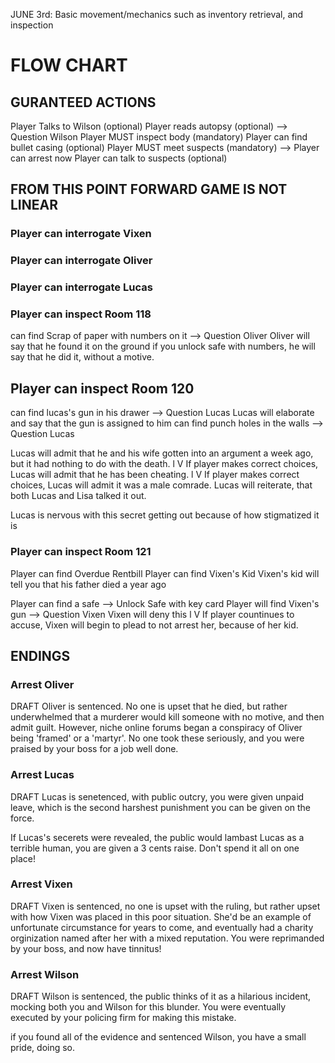 JUNE 3rd:
Basic movement/mechanics such as inventory retrieval, and inspection





# FLOW CHART
## GURANTEED ACTIONS
Player Talks to Wilson (optional)
Player reads autopsy (optional) --> Question Wilson
Player MUST inspect body (mandatory)
Player can find bullet casing (optional)
Player MUST meet suspects (mandatory) --> Player can arrest now
Player can talk to suspects (optional)

## FROM THIS POINT FORWARD GAME IS NOT LINEAR

### Player can interrogate Vixen


### Player can interrogate Oliver


### Player can interrogate Lucas



### Player can inspect Room 118 
 can find Scrap of paper with numbers on it --> Question Oliver
 Oliver will say that he found it on the ground
 if you unlock safe with numbers, he will say that he did it, without a motive.

## Player can inspect Room 120
can find lucas's gun in his drawer --> Question Lucas
Lucas will elaborate and say that the gun is assigned to him
can find punch holes in the walls --> Question Lucas

Lucas will admit that he and his wife gotten into an argument a week ago, but it had nothing to do with the death.
l
V
If player makes correct choices, Lucas will admit that he has been cheating.
l
V
If player makes correct choices, Lucas will admit it was a male comrade. Lucas will reiterate, that both Lucas and Lisa talked it out.

Lucas is nervous with this secret getting out because of how stigmatized it is

### Player can inspect Room 121
Player can find Overdue Rentbill
Player can find Vixen's Kid
Vixen's kid will tell you that his father died a year ago

Player can find a safe --> Unlock Safe with key card
Player will find Vixen's gun --> Question Vixen
Vixen will deny this
l
V
If player countinues to accuse, Vixen will begin to plead to not arrest her, because of her kid.

## ENDINGS

### Arrest Oliver
DRAFT
Oliver is sentenced. No one is upset that he died, but rather underwhelmed that a murderer would kill someone with no motive, and then admit guilt. However, niche online forums began a conspiracy of Oliver being 'framed' or a 'martyr'. No one took these seriously, and you were praised by your boss for a job well done.

### Arrest Lucas
DRAFT
Lucas is senetenced, with public outcry, you were given unpaid leave, which is the second harshest punishment you can be given on the force.

If Lucas's secerets were revealed, the public would lambast Lucas as a terrible human, you are given a 3 cents raise. Don't spend it all on one place!

### Arrest Vixen
DRAFT
Vixen is sentenced, no one is upset with the ruling, but rather upset with how Vixen was placed in this poor situation. She'd be an example of unfortunate circumstance for years to come, and eventually had a charity orginization named after her with a mixed reputation. You were reprimanded by your boss, and now have tinnitus! 

### Arrest Wilson
DRAFT
Wilson is sentenced, the public thinks of it as a hilarious incident, mocking both you and Wilson for this blunder. You were eventually executed by your policing firm for making this mistake.

if you found all of the evidence and sentenced Wilson, you have a small pride, doing so.







